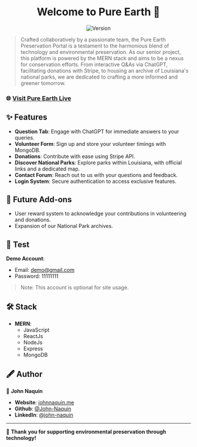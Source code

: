 <h1 align="center">Welcome to Pure Earth 👋</h1>

<p align="center">
  <img alt="Version" src="https://img.shields.io/badge/version-1.0.0-blue.svg?cacheSeconds=2592000" />
</p>

> Crafted collaboratively by a passionate team, the Pure Earth Preservation Portal is a testament to the harmonious blend of technology and environmental preservation. As our senior project, this platform is powered by the MERN stack and aims to be a nexus for conservation efforts. From interactive Q&As via ChatGPT, facilitating donations with Stripe, to housing an archive of Louisiana's national parks, we are dedicated to crafting a more informed and greener tomorrow.

### 🌐 [Visit Pure Earth Live](https://www.pureearth.app/)

## ✨ Features

- **Question Tab**: Engage with ChatGPT for immediate answers to your queries.
- **Volunteer Form**: Sign up and store your volunteer timings with MongoDB.
- **Donations**: Contribute with ease using Stripe API.
- **Discover National Parks**: Explore parks within Louisiana, with official links and a dedicated map.
- **Contact Forum**: Reach out to us with your questions and feedback.
- **Login System**: Secure authentication to access exclusive features.

## 🚀 Future Add-ons

- User reward system to acknowledge your contributions in volunteering and donations.
- Expansion of our National Park archives.

## 🧪 Test

**Demo Account**:
- Email: demo@gmail.com
- Password: 11111111

> Note: This account is optional for site usage.

## 🛠️ Stack

- **MERN**: 
  - JavaScript
  - ReactJs
  - NodeJs
  - Express
  - MongoDB
  
## 🖋 Author

👤 **John Naquin**
- **Website**: [johnnaquin.me](https://johnnaquin.me)
- **Github**: [@John-Naquin](https://github.com/John-Naquin)
- **LinkedIn**: [@john-naquin](https://linkedin.com/in/john-naquin)

---

💚 **Thank you for supporting environmental preservation through technology!**

